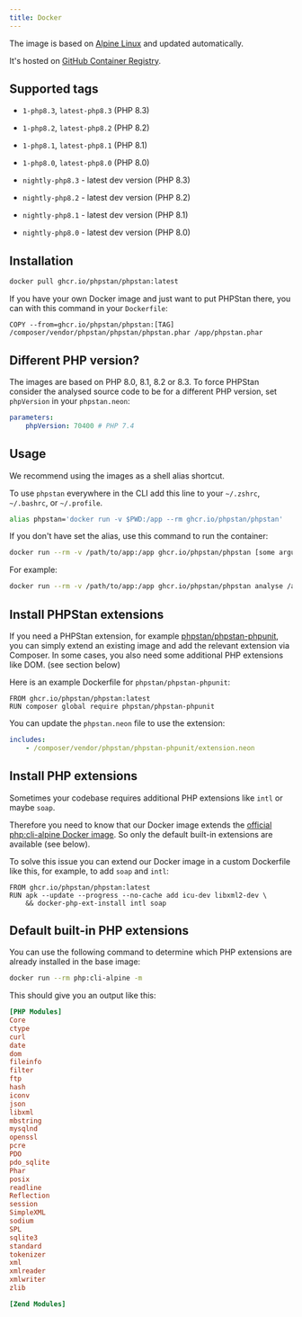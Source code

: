 ```yaml
---
title: Docker
---
```


The image is based on [Alpine Linux](https://alpinelinux.org/) and updated automatically.

It's hosted on [GitHub Container Registry](https://github.com/phpstan/phpstan/pkgs/container/phpstan).

## Supported tags

- `1-php8.3`, `latest-php8.3` (PHP 8.3)
- `1-php8.2`, `latest-php8.2` (PHP 8.2)
- `1-php8.1`, `latest-php8.1` (PHP 8.1)
- `1-php8.0`, `latest-php8.0` (PHP 8.0)

- `nightly-php8.3` - latest dev version (PHP 8.3)
- `nightly-php8.2` - latest dev version (PHP 8.2)
- `nightly-php8.1` - latest dev version (PHP 8.1)
- `nightly-php8.0` - latest dev version (PHP 8.0)

## Installation

```bash
docker pull ghcr.io/phpstan/phpstan:latest
```

If you have your own Docker image and just want to put PHPStan there, you can with this command in your `Dockerfile`:

```docker
COPY --from=ghcr.io/phpstan/phpstan:[TAG] /composer/vendor/phpstan/phpstan/phpstan.phar /app/phpstan.phar
```

## Different PHP version?

The images are based on PHP 8.0, 8.1, 8.2 or 8.3. To force PHPStan consider the analysed source code to be for a different PHP version, set `phpVersion` in your `phpstan.neon`:

```yaml
parameters:
    phpVersion: 70400 # PHP 7.4
```

## Usage

We recommend using the images as a shell alias shortcut.

To use `phpstan` everywhere  in the CLI add this line to your `~/.zshrc`, `~/.bashrc`, or `~/.profile`.

```bash
alias phpstan='docker run -v $PWD:/app --rm ghcr.io/phpstan/phpstan'
```

If you don't have set the alias, use this command to run the container:

```bash
docker run --rm -v /path/to/app:/app ghcr.io/phpstan/phpstan [some arguments for PHPStan]
```

For example:

```bash
docker run --rm -v /path/to/app:/app ghcr.io/phpstan/phpstan analyse /app/src
```

## Install PHPStan extensions

If you need a PHPStan extension, for example [phpstan/phpstan-phpunit](https://github.com/phpstan/phpstan-phpunit), you can simply
extend an existing image and add the relevant extension via Composer.
In some cases, you also need some additional PHP extensions like DOM. (see section below)

Here is an example Dockerfile for `phpstan/phpstan-phpunit`:

```docker
FROM ghcr.io/phpstan/phpstan:latest
RUN composer global require phpstan/phpstan-phpunit
```

You can update the `phpstan.neon` file to use the extension:

```yaml
includes:
	- /composer/vendor/phpstan/phpstan-phpunit/extension.neon
```

## Install PHP extensions

Sometimes your codebase requires additional PHP extensions like `intl` or maybe `soap`.

Therefore you need to know that our Docker image extends the [official php:cli-alpine Docker image](https://hub.docker.com/_/php).
So only the default built-in extensions are available (see below).

To solve this issue you can extend our Docker image in a custom Dockerfile like this, for example, to add `soap` and `intl`:

```docker
FROM ghcr.io/phpstan/phpstan:latest
RUN apk --update --progress --no-cache add icu-dev libxml2-dev \
	&& docker-php-ext-install intl soap
```

## Default built-in PHP extensions

You can use the following command to determine which PHP extensions are already installed in the base image:

```bash
docker run --rm php:cli-alpine -m
```

This should give you an output like this:

```ini
[PHP Modules]
Core
ctype
curl
date
dom
fileinfo
filter
ftp
hash
iconv
json
libxml
mbstring
mysqlnd
openssl
pcre
PDO
pdo_sqlite
Phar
posix
readline
Reflection
session
SimpleXML
sodium
SPL
sqlite3
standard
tokenizer
xml
xmlreader
xmlwriter
zlib

[Zend Modules]
```
